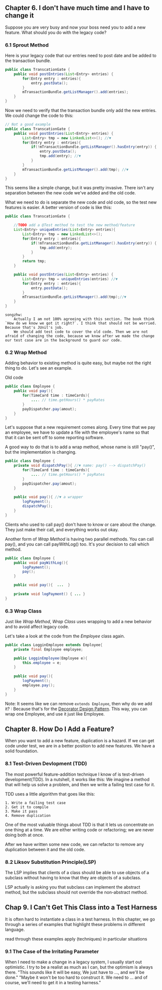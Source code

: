 
## Chapter 6. I don't have much time and I have to change it
Suppose you are very busy and now your boss need you to add a new feature. What should you do with the legacy code?

### 6.1 Sprout Method
Here is your legacy code that our entries need to post date and be added to the transaction bundle.

```java
public class TranscationGate {
    public void postEntries(List<Entry> entries) {
        for(Entry entry : entries){
            entry.postData();
        }
        mTransactionBundle.getListManager().add(entries);
    }
}
```
Now we need to verify that the transaction bundle only add the new entries.  We could change the code to this:
```java
// Not a good example
public class TranscationGate {
    public void postEntries(List<Entry> entries) {
        List<Entry> tmp = new LinkedList<>(); //▼
        for(Entry entry : entries){
            if(!mTransactionBundle.getListManager().hasEntry(entry)) { //▼
                entry.postData();
                tmp.add(entry); //▼
            }
        }
        mTransactionBundle.getListManager().add(tmp); //▼
    }
}
```
This seems like a simple change, but it was pretty invasive. There isn't any separation between the new code we've added and the old code. 

What we need to do is separate the new code and old code, so the test new features is easier. A better version of code is like this:
```java
public class TranscationGate {

    //TODO add a @Test method to test the new method/feature
    List<Entry> uniqueEntries(List<Entry> entries){
        List<Entry> tmp = new LinkedList<>();
        for(Entry entry : entries){
            if(!mTransactionBundle.getListManager().hasEntry(entry)) {
                tmp.add(entry);
            }
        }
        return tmp;
    }

    public void postEntries(List<Entry> entries) {
        List<Entry> tmp = uniqueEntries(entries) //▼
        for(Entry entry : entries){
            entry.postData();
        }
        mTransactionBundle.getListManager().add(tmp);//▼
    }
}
```

```
songzhw:
    Actually I am not 100% agreeing with this section. The book think `How do we know we got it right?`. I think that should not be worried. Because that's JUnit's job. 
    We should add test code to cover the old code. Then we are not afraid of changing the code, because we know after we made the change our test case are in the background to guard our code. 
```

### 6.2 Wrap Method
Adding behavior to existing method is quite easy, but maybe not the right thing to do. Let's see an example.

Old code
```java
public class Employee {
    public void pay(){
        for(TimeCard time : timeCards){
            .... // time.getHours() * payRates
        }
        payDispatcher.pay(amout);
    }
}
```

Let's suppose that a new requirement comes along. Every time that we pay an employee, we have to update a file with the employee's name so that that it can be sent off to some reporting software. 

A good way to do that is to add a wrap method, whose name is still "pay()", but the implementation is changing. 
```java
public class Employee {
    private void dispatchPay(){ //▼ name: pay() --> dispatchPay()
        for(TimeCard time : timeCards){
            .... // time.getHours() * payRates
        }
        payDispatcher.pay(amout);
    }
   
    public void pay(){ //▼ a wrapper
        logPayment();
        dispatchPay();
    }
}
```
Clients who used to call pay() don't have to know or care about the change. They just make their call, and everything works out okay.


Another form of *Wrap Method* is having two parallel methods. You can call pay(), and you can call payWithLog() too. It's your decision to call which method.
```java
public class Employee {
    public void payWithLog(){
        logPayment();
        pay();
    }

    public void pay(){  ...  }
   
    private void logPayment() { ... }
}
```

### 6.3 Wrap Class

Just like *Wrap Method*, *Wrap Class* uses wrapping to add a new behavior and to avoid affect legacy code.

Let's take a look at the code from the *Employee* class again.
```java
public class LogginEmployee extends Employee{
    private final Employee employee;

    public LogginEmployee(Employee e){
        this.employee = e;
    }
   
    public void pay(){
        logPayment();
        employee.pay();
    }
}
```
Note: It seems like we can remove `extends Employee`, then why do we add it?
: Because that's for the [Decorator Design Pattern](https://en.wikipedia.org/wiki/Decorator_pattern). This way, you can wrap one Employee, and use it just like Employee. 

## Chapter 8. How Do I Add a Feature?
When you want to add a new feature, duplication is a hazard. If we can get code under test, we are in a better position to add new features. We have a solid foundation.

### 8.1 Test-Driven Devlopment (TDD)
The most powerful feature-addition technique I know of is test-driven development(TDD). In a nutshell, it works like this: We imagine a method that will help us solve a problem, and then we write a failing test case for it. 

TDD uses a little algorithm that goes like this:
```
1. Write a failing test case
2. Get it to compile
3. Make it pass
4. Remove duplication
```

One of the most valuable things about TDD is that it lets us concentrate on one thing at a time.  We are either writing code or refactoring; we are never doing both at once.  

After we have written some new code, we can refactor to remove any duplication between it and the old code. 

### 8.2 Liksov Substitution Principle(LSP)
The LSP implies that clients of a class should be able to use objects of a subclass  without having to know that they are objects of a subclass. 

LSP actually is asking you that subclass can implement the abstract method, but the subclass should not override the non-abstract method. 


## Chap 9. I Can't Get This Class into a Test Harness
It is often hard to instantiate a class in a test harness. In this chapter, we go through a series of examples that highlight these problems in different language. 

read through these examples
apply (techniques) in particular situations

### 9.1 The Case of the Irritating Parameter
When I need to make a change in a legacy system, I usually start out optimistic. I try to be a realist as much as I can, but the optimism is always there.
"This sounds like it will be easy, We just have to ..., and we'll be done."
"Maybe it won't be too hard to construct it. We need to ... and of course, we'll need to get it in a testing harness."


















